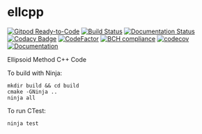 # ellcpp

[![Gitpod Ready-to-Code](https://img.shields.io/badge/Gitpod-Ready--to--Code-blue?logo=gitpod)](https://gitpod.io/#https://github.com/luk036/ellcpp)
[![Build Status](https://travis-ci.org/luk036/ellcpp.svg?branch=master)](https://travis-ci.org/luk036/ellcpp)
[![Documentation Status](https://readthedocs.org/projects/ellcpp/badge/?version=latest)](https://ellcpp.readthedocs.io/en/latest/?badge=latest)
[![Codacy Badge](https://api.codacy.com/project/badge/Grade/c7e8c69a3335427aa2f08e3e2d455552)](https://app.codacy.com/app/luk036/ellcpp?utm_source=github.com&utm_medium=referral&utm_content=luk036/ellcpp&utm_campaign=badger)
[![CodeFactor](https://www.codefactor.io/repository/github/luk036/ellcpp/badge)](https://www.codefactor.io/repository/github/luk036/ellcpp)
[![BCH compliance](https://bettercodehub.com/edge/badge/luk036/ellcpp?branch=master)](https://bettercodehub.com/)
[![codecov](https://codecov.io/gh/luk036/ellcpp/branch/master/graph/badge.svg)](https://codecov.io/gh/luk036/ellcpp)
[![Documentation](https://img.shields.io/badge/Documentation-latest-blue.svg)](https://luk036.github.io/doc/ellcpp/index.html)

Ellipsoid Method C++ Code

To build with Ninja:

    mkdir build && cd build
    cmake -GNinja ..
    ninja all

To run CTest:

    ninja test
